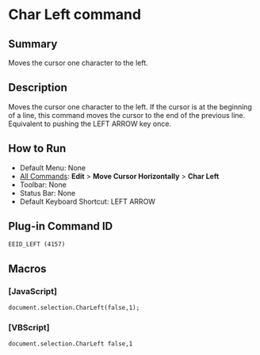 # Char Left command

## Summary

Moves the cursor one character to the left.

## Description

Moves the cursor one character to the left. If the cursor is at the
beginning of a line, this command moves the cursor to the end of the previous line.
Equivalent to pushing the LEFT ARROW key once.

## How to Run

- Default Menu: None
- [All Commands](../tools/all_commands): **Edit** \> **Move Cursor Horizontally**
\> **Char Left**
- Toolbar: None
- Status Bar: None
- Default Keyboard Shortcut: LEFT ARROW

## Plug-in Command ID

```
EEID_LEFT (4157)```

## Macros

### \[JavaScript\]

```
document.selection.CharLeft(false,1);
```

### \[VBScript\]

```
document.selection.CharLeft false,1
```
